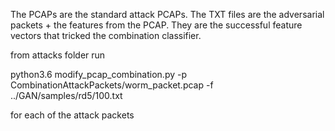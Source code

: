 The PCAPs are the standard attack PCAPs. The TXT files are the adversarial packets + the features from the PCAP. They are the successful feature vectors that tricked the combination classifier.

from attacks folder run

python3.6 modify_pcap_combination.py -p CombinationAttackPackets/worm_packet.pcap -f ../GAN/samples/rd5/100.txt

for each of the attack packets

